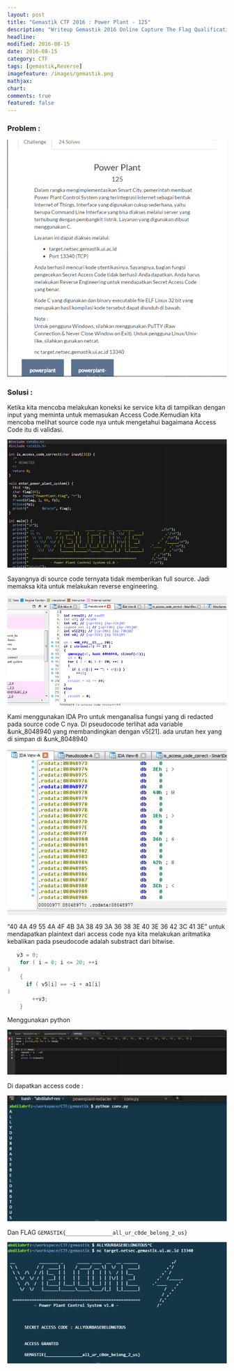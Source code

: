 ```yaml
---
layout: post
title: "Gemastik CTF 2016 : Power Plant - 125"
description: "Writeup Gemastik 2016 Online Capture The Flag Qualification"
headline: 
modified: 2016-08-15
date: 2016-08-15
category: CTF
tags: [gemastik,Reverse]
imagefeature: /images/gemastik.png
mathjax: 
chart: 
comments: true
featured: false
---
```


### Problem :

![Power plant](/images/power-plant.png)


### Solusi :

Ketika kita mencoba melakukan koneksi ke service kita di tampilkan dengan input yang
meminta untuk memasukan Access Code.Kemudian kita mencoba melihat source code nya
untuk mengetahui bagaimana Access Code itu di validasi.

![Power Plant Redacted](/images/power-plant-1.png)

Sayangnya di source code ternyata tidak memberikan full source. Jadi memaksa kita untuk
melakukan reverse engineering.

![Power Plant IDA](/images/power-plant-ida.png)

Kami menggunakan IDA Pro untuk menganalisa fungsi yang di redacted pada source code C nya. Di pseudocode terlihat ada variable 
&unk_8048940 yang membandingkan dengan v5[21]. ada urutan hex yang di simpan di &unk_8048940

![Power Plant Hex](/images/power-plant-hex.png)

“40 4A 49 55 4A 4F 4B 3A 38 49 3A 36 38 3E 40 3E 36 42 3C 41 3E” untuk mendapatkan plaintext dari access code nya 
kita melakukan aritmatika kebalikan pada pseudocode adalah substract dari bitwise.

```c
   v3 = 0;
    for ( i = 0; i <= 20; ++i 
)
    {
      if ( v5[i] == ~i + a1[i] 
)
        ++v3;
    }
```

Menggunakan python 

![Power Plant Convert](/images/power-plant-convert.png)

Di dapatkan access code :

![Power Plant Access Code](/images/access-code.png)

Dan FLAG `GEMASTIK{_______________all_ur_c0de_belong_2_us}`

![Power Plant Flag](/images/power-plant-flag.png)

